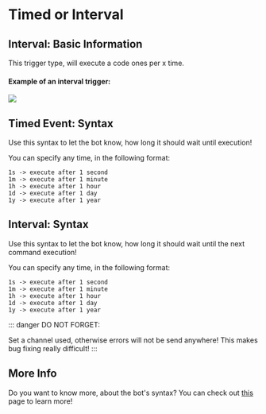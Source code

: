 # Timed or Interval

## Interval: Basic Information
This trigger type, will execute a code ones per x time.

#### Example of an interval trigger:

![](https://cdn.discordapp.com/attachments/772051120368910371/880525770710220872/first-interval.gif)

## Timed Event: Syntax
Use this syntax to let the bot know, how long it should wait until execution!

You can specify any time, in the following format:

```
1s -> execute after 1 second
1m -> execute after 1 minute
1h -> execute after 1 hour
1d -> execute after 1 day
1y -> execute after 1 year
```

## Interval: Syntax
Use this syntax to let the bot know, how long it should wait until the next command execution!

You can specify any time, in the following format:

```
1s -> execute after 1 second
1m -> execute after 1 minute
1h -> execute after 1 hour
1d -> execute after 1 day
1y -> execute after 1 year
```

::: danger DO NOT FORGET:

Set a channel used, otherwise errors will not be send anywhere! This makes bug fixing really difficult!
:::

## More Info

Do you want to know more, about the bot's syntax? You can check out [this](../Other/syntax.md) page to learn more!